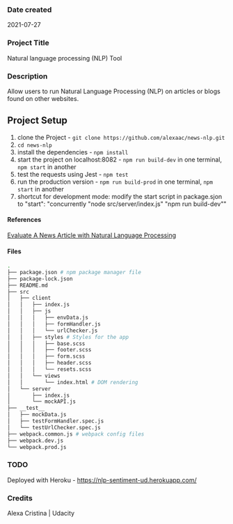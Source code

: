 ### Date created

2021-07-27

### Project Title

Natural language processing (NLP) Tool

### Description

Allow users to run Natural Language Processing (NLP) on articles or blogs found on other websites.

## Project Setup

1. clone the Project - `git clone https://github.com/alexaac/news-nlp.git`
2. `cd news-nlp`
3. install the dependencies - `npm install`
4. start the project on localhost:8082 - `npm run build-dev` in one terminal, `npm start` in another
5. test the requests using Jest - `npm test`
6. run the production version - `npm run build-prod` in one terminal, `npm start` in another
7. shortcut for development mode: modify the start script in package.sjon to "start": "concurrently \"node src/server/index.js\" \"npm run build-dev\""

#### References

[Evaluate A News Article with Natural Language Processing](https://github.com/udacity/fend/tree/refresh-2019/projects/evaluate-news-nlp)

#### Files

```bash
.
├── package.json # npm package manager file
├── package-lock.json
├── README.md
├── src
│   ├── client
│   │   ├── index.js
│   │   ├── js
│   │   │   ├── envData.js
│   │   │   ├── formHandler.js
│   │   │   └── urlChecker.js
│   │   ├── styles # Styles for the app
│   │   │   ├── base.scss
│   │   │   ├── footer.scss
│   │   │   ├── form.scss
│   │   │   ├── header.scss
│   │   │   └── resets.scss
│   │   └── views
│   │       └── index.html # DOM rendering
│   └── server
│       ├── index.js
│       └── mockAPI.js
├── __test__
│   ├── mockData.js
│   ├── testFormHandler.spec.js
│   └── testUrlChecker.spec.js
├── webpack.common.js # webpack config files
├── webpack.dev.js
└── webpack.prod.js
```

### TODO

Deployed with Heroku - https://nlp-sentiment-ud.herokuapp.com/

### Credits

Alexa Cristina | Udacity
